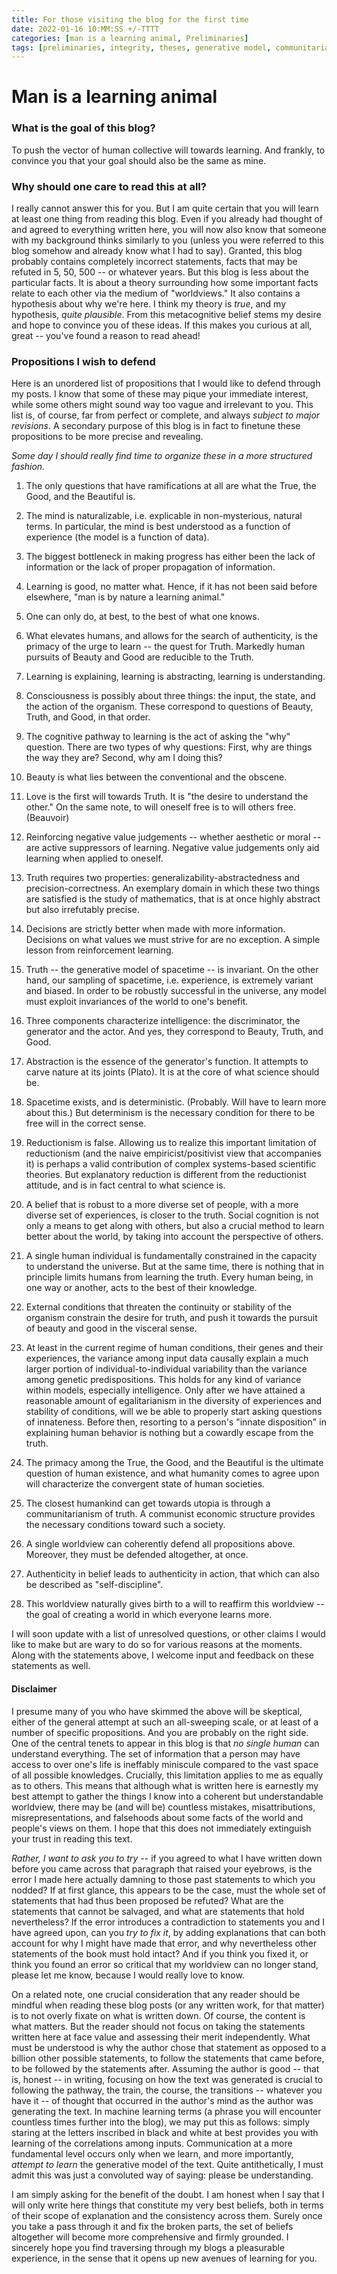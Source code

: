 ```yaml
---
title: For those visiting the blog for the first time
date: 2022-01-16 10:MM:SS +/-TTTT
categories: [man is a learning animal, Preliminaries]
tags: [preliminaries, integrity, theses, generative model, communitarianism, ml]
---
```


# **Man is a learning animal**


### What is the goal of this blog?

To push the vector of human collective will towards learning.
And frankly, to convince you that your goal should also be the same as mine.

### Why should one care to read this at all?
I really cannot answer this for you. But I am quite certain that you will learn at least one thing from reading this blog. Even if you already had thought of and agreed to everything written here, you will now also know that someone with my background thinks similarly to you (unless you were referred to this blog somehow and already know what I had to say). Granted, this blog probably contains completely incorrect statements, facts that may be refuted in 5, 50, 500 -- or whatever years. But this blog is less about the particular facts. It is about a theory surrounding how some important facts relate to each other via the medium of "worldviews." It also contains a hypothesis about why we're here. I think my theory is *true*, and my hypothesis, *quite plausible*. From this metacognitive belief stems my desire and hope to convince you of these ideas. If this makes you curious at all, great -- you've found a reason to read ahead!

### Propositions I wish to defend
Here is an unordered list of propositions that I would like to defend through my posts. I know that some of these may pique your immediate interest, while some others might sound way too vague and irrelevant to you. This list is, of course, far from perfect or complete, and always *subject to major revisions*. A secondary purpose of this blog is in fact to finetune these propositions to be more precise and revealing.

*Some day I should really find time to organize these in a more structured fashion.*

1. The only questions that have ramifications at all are what the True, the Good, and the Beautiful is.

2. The mind is naturalizable, i.e. explicable in non-mysterious, natural terms. In particular, the mind is best understood as a function of experience (the model is a function of data).

3. The biggest bottleneck in making progress has either been the lack of information or the lack of proper propagation of information.

4. Learning is good, no matter what. Hence, if it has not been said before elsewhere, "man is by nature a learning animal."

5. One can only do, at best, to the best of what one knows.

6. What elevates humans, and allows for the search of authenticity, is the primacy of the urge to learn -- the quest for Truth. Markedly human pursuits of Beauty and Good are reducible to the Truth.

7. Learning is explaining, learning is abstracting, learning is understanding.

8. Consciousness is possibly about three things: the input, the state, and the action of the organism. These correspond to questions of Beauty, Truth, and Good, in that order.

9. The cognitive pathway to learning is the act of asking the "why" question. There are two types of why questions: First, why are things the way they are? Second, why am I doing this?

10. Beauty is what lies between the conventional and the obscene.

11. Love is the first will towards Truth. It is "the desire to understand the other." On the same note, to will oneself free is to will others free. (Beauvoir)

12. Reinforcing negative value judgements -- whether aesthetic or moral -- are active suppressors of learning. Negative value judgements only aid learning when applied to oneself.

13. Truth requires two properties: generalizability-abstractedness and precision-correctness. An exemplary domain in which these two things are satisfied is the study of mathematics, that is at once highly abstract but also irrefutably precise.

14. Decisions are strictly better when made with more information. Decisions on what values we must strive for are no exception. A simple lesson from reinforcement learning.

15. Truth -- the generative model of spacetime -- is invariant. On the other hand, our sampling of spacetime, i.e. experience, is extremely variant and biased. In order to be robustly successful in the universe, any model must exploit invariances of the world to one's benefit.

16. Three components characterize intelligence: the discriminator, the generator and the actor. And yes, they correspond to Beauty, Truth, and Good.

17. Abstraction is the essence of the generator's function. It attempts to carve nature at its joints (Plato). It is at the core of what science should be.

18. Spacetime exists, and is deterministic. (Probably. Will have to learn more about this.) But determinism is the necessary condition for there to be free will in the correct sense.

19. Reductionism is false. Allowing us to realize this important limitation of reductionism (and the naive empiricist/positivist view that accompanies it) is perhaps a valid contribution of complex systems-based scientific theories. But explanatory reduction is different from the reductionist attitude, and is in fact central to what science is. 

20. A belief that is robust to a more diverse set of people, with a more diverse set of experiences, is closer to the truth. Social cognition is not only a means to get along with others, but also a crucial method to learn better about the world, by taking into account the perspective of others.

21. A single human individual is fundamentally constrained in the capacity to understand the universe. But at the same time, there is nothing that in principle limits humans from learning the truth. Every human being, in one way or another, acts to the best of their knowledge.

22. External conditions that threaten the continuity or stability of the organism constrain the desire for truth, and push it towards the pursuit of beauty and good in the visceral sense.

23. At least in the current regime of human conditions, their genes and their experiences, the variance among input data causally explain a much larger portion of individual-to-individual variability than the variance among genetic predispositions. This holds for any kind of variance within models, especially intelligence. Only after we have attained a reasonable amount of egalitarianism in the diversity of experiences and stability of conditions, will we be able to properly start asking questions of innateness. Before then, resorting to a person's "innate disposition" in explaining human behavior is nothing but a cowardly escape from the truth.

24. The primacy among the True, the Good, and the Beautiful is the ultimate question of human existence, and what humanity comes to agree upon will characterize the convergent state of human societies.

25. The closest humankind can get towards utopia is through a communitarianism of truth. A communist economic structure provides the necessary conditions toward such a society.

26. A single worldview can coherently defend all propositions above. Moreover, they must be defended altogether, at once.

27. Authenticity in belief leads to authenticity in action, that which can also be described as "self-discipline".

28. This worldview naturally gives birth to a will to reaffirm this worldview -- the goal of creating a world in which everyone learns more.

I will soon update with a list of unresolved questions, or other claims I would like to make but are wary to do so for various reasons at the moments. Along with the statements above, I welcome input and feedback on these statements as well.


#### **Disclaimer**
I presume many of you who have skimmed the above will be skeptical, either of the general attempt at such an all-sweeping scale, or at least of a number of specific propositions. And you are probably on the right side. One of the central tenets to appear in this blog is that *no single human* can understand everything. The set of information that a person may have access to over one's life is ineffably miniscule compared to the vast space of all possible knowledges. Crucially, this limitation applies to me as equally as to others. This means that although what is written here is earnestly my best attempt to gather the things I know into a coherent but understandable worldview, there may be (and will be) countless mistakes, misattributions, misrepresentations, and falsehoods about some facts of the world and people's views on them. I hope that this does not immediately extinguish your trust in reading this text.

*Rather, I want to ask you to try* -- if you agreed to what I have written down before you came across that paragraph that raised your eyebrows, is the error I made here actually damning to those past statements to which you nodded? If at first glance, this appears to be the case, must the whole set of statements that had thus been proposed be refuted? What are the statements that cannot be salvaged, and what are statements that hold nevertheless? If the error introduces a contradiction to statements you and I have agreed upon, can you *try to fix it*, by adding explanations that can both account for why I might have made that error, and why nevertheless other statements of the book must hold intact? And if you think you fixed it, or think you found an error so critical that my worldview can no longer stand, please let me know, because I would really love to know.

On a related note, one crucial consideration that any reader should be mindful when reading these blog posts (or any written work, for that matter) is to not overly fixate on what is written down. Of course, the content is what matters. But the reader should not focus on taking the statements written here at face value and assessing their merit independently. What must be understood is why the author chose that statement as opposed to a billion other possible statements, to follow the statements that came before, to be followed by the statements after. Assuming the author is good -- that is, honest -- in writing, focusing on how the text was generated is crucial to following the pathway, the train, the course, the transitions -- whatever you have it -- of thought that occurred in the author's mind as the author was generating the text. In machine learning terms (a phrase you will encounter countless times further into the blog), we may put this as follows: simply staring at the letters inscribed in black and white at best provides you with learning of the correlations among inputs. Communication at a more fundamental level occurs only when we learn, and more importantly, *attempt to learn* the generative model of the text. Quite antithetically, I must admit this was just a convoluted way of saying: please be understanding.

I am simply asking for the benefit of the doubt. I am honest when I say that I will only write here things that constitute my very best beliefs, both in terms of their scope of explanation and the consistency across them. Surely once you take a pass through it and fix the broken parts, the set of beliefs altogether will become more comprehensive and firmly grounded. I sincerely hope you find traversing through my blogs a pleasurable experience, in the sense that it opens up new avenues of learning for you.

